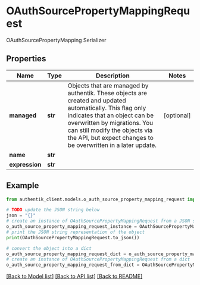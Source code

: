 # OAuthSourcePropertyMappingRequest

OAuthSourcePropertyMapping Serializer

## Properties

Name | Type | Description | Notes
------------ | ------------- | ------------- | -------------
**managed** | **str** | Objects that are managed by authentik. These objects are created and updated automatically. This flag only indicates that an object can be overwritten by migrations. You can still modify the objects via the API, but expect changes to be overwritten in a later update. | [optional] 
**name** | **str** |  | 
**expression** | **str** |  | 

## Example

```python
from authentik_client.models.o_auth_source_property_mapping_request import OAuthSourcePropertyMappingRequest

# TODO update the JSON string below
json = "{}"
# create an instance of OAuthSourcePropertyMappingRequest from a JSON string
o_auth_source_property_mapping_request_instance = OAuthSourcePropertyMappingRequest.from_json(json)
# print the JSON string representation of the object
print(OAuthSourcePropertyMappingRequest.to_json())

# convert the object into a dict
o_auth_source_property_mapping_request_dict = o_auth_source_property_mapping_request_instance.to_dict()
# create an instance of OAuthSourcePropertyMappingRequest from a dict
o_auth_source_property_mapping_request_from_dict = OAuthSourcePropertyMappingRequest.from_dict(o_auth_source_property_mapping_request_dict)
```
[[Back to Model list]](../README.md#documentation-for-models) [[Back to API list]](../README.md#documentation-for-api-endpoints) [[Back to README]](../README.md)


